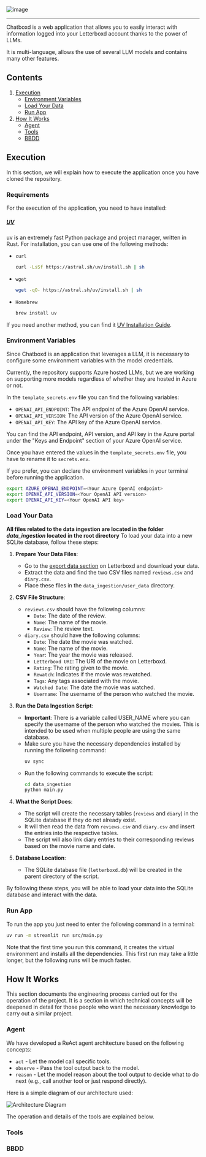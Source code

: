 ![image](https://github.com/user-attachments/assets/e2f778f5-8ae4-465f-9362-250b8914c7ba)

---

Chatboxd is a web application that allows you to easily interact with information logged into your Letterboxd account thanks to the power of LLMs.

It is multi-language, allows the use of several LLM models and contains many other features.

## Contents

1. [Execution](#execution)
    - [Environment Variables](#environment-variables)
    - [Load Your Data](#load-data)
    - [Run App](#run-app)
2. [How It Works](#how-it-works)
    - [Agent](#agent)
    - [Tools](#tools)
    - [BBDD](#bbdd)

## Execution

In this section, we will explain how to execute the application once you have cloned the repository.

### Requirements

For the execution of the application, you need to have installed:

##### [UV](https://docs.astral.sh/uv/)

uv is an extremely fast Python package and project manager, written in Rust. For installation, you can use one of the following methods:

-   `curl`
  
    ```bash
    curl -LsSf https://astral.sh/uv/install.sh | sh
    ```
-   `wget`
  
    ```bash
    wget -qO- https://astral.sh/uv/install.sh | sh
    ```
-   `Homebrew`
  
    ```bash
    brew install uv
    ```

If you need another method, you can find it [UV Installation Guide](https://docs.astral.sh/uv/getting-started/installation/).

### Environment Variables

Since Chatboxd is an application that leverages a LLM, it is necessary to configure some environment variables with the model credentials.

Currently, the repository supports Azure hosted LLMs, but we are working on supporting more models regardless of whether they are hosted in Azure or not.

In the `template_secrets.env` file you can find the following variables:

-   `OPENAI_API_ENDPOINT`: The API endpoint of the Azure OpenAI service.
-   `OPENAI_API_VERSION`: The API version of the Azure OpenAI service.
-   `OPENAI_API_KEY`: The API key of the Azure OpenAI service.

You can find the API endpoint, API version, and API key in the Azure portal under the "Keys and Endpoint" section of your Azure OpenAI service.

Once you have entered the values in the `template_secrets.env` file, you have to rename it to `secrets.env`.

If you prefer, you can declare the environment variables in your terminal before running the application.

```bash
export AZURE_OPENAI_ENDPOINT=<Your Azure OpenAI endpoint>
export OPENAI_API_VERSION=<Your OpenAI API version>
export OPENAI_API_KEY=<Your OpenAI API key>
```

### Load Your Data

**All files related to the data ingestion are located in the folder *data_ingestion* located in the root directory**
To load your data into a new SQLite database, follow these steps:

1. **Prepare Your Data Files**:
    - Go to the [export data section](https://letterboxd.com/settings/data/) on Letterboxd and download your data.
    - Extract the data and find the two CSV files named `reviews.csv` and `diary.csv`.
    - Place these files in the `data_ingestion/user_data` directory.

2. **CSV File Structure**:
    - `reviews.csv` should have the following columns:
        - `Date`: The date of the review.
        - `Name`: The name of the movie.
        - `Review`: The review text.
    - `diary.csv` should have the following columns:
        - `Date`: The date the movie was watched.
        - `Name`: The name of the movie.
        - `Year`: The year the movie was released.
        - `Letterboxd URI`: The URI of the movie on Letterboxd.
        - `Rating`: The rating given to the movie.
        - `Rewatch`: Indicates if the movie was rewatched.
        - `Tags`: Any tags associated with the movie.
        - `Watched Date`: The date the movie was watched.
        - `Username`: The username of the person who watched the movie.

3. **Run the Data Ingestion Script**:
    - **Important**: There is a variable called USER_NAME where you can specify the username of the person who watched the movies. This is intended to be used when multiple people are using the same database.
    - Make sure you have the necessary dependencies installed by running the following command:
      ```sh
      uv sync
      ```
    - Run the following commands to execute the script:
      ```sh
      cd data_ingestion
      python main.py
      ```

4. **What the Script Does**:
    - The script will create the necessary tables (`reviews` and `diary`) in the SQLite database if they do not already exist.
    - It will then read the data from `reviews.csv` and `diary.csv` and insert the entries into the respective tables.
    - The script will also link diary entries to their corresponding reviews based on the movie name and date.

5. **Database Location**:
    - The SQLite database file (`letterboxd.db`) will be created in the parent directory of the script.

By following these steps, you will be able to load your data into the SQLite database and interact with the data.

### Run App

To run the app you just need to enter the following command in a terminal:

```bash
uv run -m streamlit run src/main.py
```

Note that the first time you run this command, it creates the virtual environment and installs all the dependencies. This first run may take a little longer, but the following runs will be much faster.

## How It Works

This section documents the engineering process carried out for the operation of the project. It is a section in which technical concepts will be deepened in detail for those people who want the necessary knowledge to carry out a similar project.


### Agent

We have developed a ReAct agent architecture based on the following concepts:

* `act` - Let the model call specific tools.
* `observe` - Pass the tool output back to the model.
* `reason` - Let the model reason about the tool output to decide what to do next (e.g., call another tool or just respond directly).

Here is a simple diagram of our architecture used:

![Architecture Diagram](https://github.com/user-attachments/assets/d4f39b93-896d-4496-84d3-f03677933458)


The operation and details of the tools are explained below.

### Tools

### BBDD
